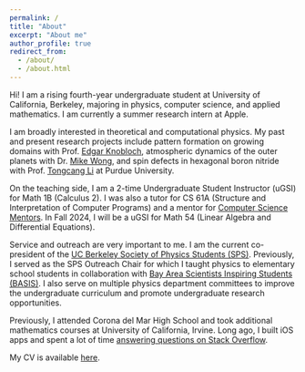 ```yaml
---
permalink: /
title: "About"
excerpt: "About me"
author_profile: true
redirect_from: 
  - /about/
  - /about.html
---
```


Hi! I am a rising fourth-year undergraduate student at University of California, Berkeley, majoring in physics, computer science, and applied mathematics. I am currently a summer research intern at Apple.

I am broadly interested in theoretical and computational physics. My past and present research projects include pattern formation on growing domains with Prof. [Edgar Knobloch](https://physics.berkeley.edu/people/faculty/edgar-knobloch), atmospheric dynamics of the outer planets with Dr. [Mike Wong](https://w.astro.berkeley.edu/~mikewong/bio.php), and spin defects in hexagonal boron nitride with Prof. [Tongcang Li](https://sites.google.com/site/litongcang/) at Purdue University.

On the teaching side, I am a 2-time Undergraduate Student Instructor (uGSI) for Math 1B (Calculus 2). I was also a tutor for CS 61A (Structure and Interpretation of Computer Programs) and a mentor for [Computer Science Mentors](https://csmentors.berkeley.edu/#/). In Fall 2024, I will be a uGSI for Math 54 (Linear Algebra and Differential Equations).

Service and outreach are very important to me. I am the current co-president of the [UC Berkeley Society of Physics Students (SPS)](https://sps.berkeley.edu). Previously, I served as the SPS Outreach Chair for which I taught physics to elementary school students in collaboration with [Bay Area Scientists Inspiring Students (BASIS)](https://crscience.org/educators/BASIS/). I also serve on multiple physics department committees to improve the undergraduate curriculum and promote undergraduate research opportunities.

Previously, I attended Corona del Mar High School and took additional mathematics courses at University of California, Irvine. Long ago, I built iOS apps and spent a lot of time [answering questions on Stack Overflow](https://stackoverflow.com/users/5644794/tktsubota).

My CV is available [here](/files/troy_tsubota_CV.pdf).